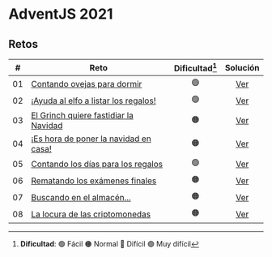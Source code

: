 # AdventJS 2021

## Retos

| #   | Reto                                                    | Dificultad[^1] |      Solución       |
| --- | ------------------------------------------------------- | :------------: | :-----------------: |
| 01  | [Contando ovejas para dormir](day1/README.md)           |       🟢       | [Ver](day1/main.js) |
| 02  | [¡Ayuda al elfo a listar los regalos!](day2/README.md)  |       🟢       | [Ver](day2/main.js) |
| 03  | [El Grinch quiere fastidiar la Navidad](day3/README.md) |       🟠       | [Ver](day3/main.js) |
| 04  | [¡Es hora de poner la navidad en casa!](day4/README.md) |       🟠       | [Ver](day4/main.js) |
| 05  | [Contando los días para los regalos](day5/README.md)    |       🟢       | [Ver](day5/main.js) |
| 06  | [Rematando los exámenes finales](day6/README.md)        |       🟠       | [Ver](day6/main.js) |
| 07  | [Buscando en el almacén...](day7/README.md)             |       🟠       | [Ver](day7/main.js) |
| 08  | [La locura de las criptomonedas](day8/README.md)        |       🟠       | [Ver](day8/main.js) |

[^1]: **Dificultad**: 🟢 Fácil 🟠 Normal 🔴 Difícil 🟣 Muy difícil
